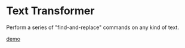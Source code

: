 # Text Transformer
Perform a series of "find-and-replace" commands on any kind of text.

[demo](https://evilsizord.github.io/text-transformer/)

